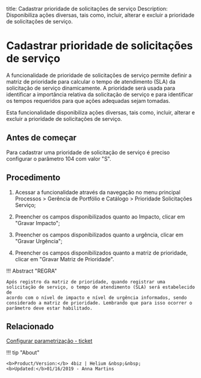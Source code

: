 title: Cadastrar prioridade de solicitações de serviço
Description: Disponibiliza ações diversas, tais como, incluir, alterar e excluir a prioridade de solicitações de serviço.
# Cadastrar prioridade de solicitações de serviço

A funcionalidade de prioridade de solicitações de serviço permite definir a
matriz de prioridade para calcular o tempo de atendimento (SLA) da solicitação
de serviço dinamicamente. A prioridade será usada para identificar a importância
relativa da solicitação de serviço e para identificar os tempos requeridos para
que ações adequadas sejam tomadas.

Esta funcionalidade disponibiliza ações diversas, tais como, incluir, alterar e
excluir a prioridade de solicitações de serviço.

Antes de começar
--------------------

Para cadastrar uma prioridade de solicitação de serviço é preciso configurar o
parâmetro 104 com valor "S".

Procedimento
----------------

1.  Acessar a funcionalidade através da navegação no menu principal Processos \>
    Gerência de Portfólio e Catálogo \> Prioridade Solicitações Serviço;

2.  Preencher os campos disponibilizados quanto ao Impacto, clicar em "Gravar
    Impacto";

3.  Preencher os campos disponibilizados quanto a urgência, clicar em "Gravar
    Urgência";

4.  Preencher os campos disponibilizados quanto a matriz de prioridade, clicar
    em "Gravar Matriz de Prioridade".

!!! Abstract "REGRA"

    Após registro da matriz de prioridade, quando registrar uma
    solicitação de serviço, o tempo de atendimento (SLA) será estabelecido de
    acordo com o nível de impacto e nível de urgência informados, sendo
    considerado a matriz de prioridade. Lembrando que para isso ocorrer o
    parâmetro deve estar habilitado.


Relacionado
-----------

[Configurar parametrização - ticket](/pt-br/4biz-helium/platform-administration/parameters-list/configure-parametrization-ticket.html)


<!-- <i class='fa fa-youtube-play  fa-2x' style='color:#97ce17;vertical-align: middle;'> </i> [Video Library](https://www.youtube.com/playlist?list=PLB5qK2uzf2RPUBXWp7r7A0YUQY07qkSrO)'
-->
!!! tip "About"

    <b>Product/Version:</b> 4biz | Helium &nbsp;&nbsp;
    <b>Updated:</b>01/16/2019 - Anna Martins
